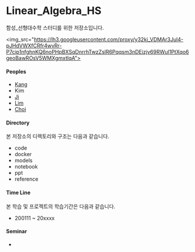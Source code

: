 # Linear_Algebra_HS
함성_선형대수학 스터디를 위한 저장소입니다.

<img_src="https://lh3.googleusercontent.com/proxy/y32kj_VDMAr3Jul4-pJHdVWXfCRfr4wvRr-P7cip1nfghnKQ6noPHpBXSqDnrrhTwzZslR6Pqqsm3nDEizjv69RWul1PtXqo6geoBawROsV5WMXgmxtlqA">

#### Peoples
+ [Kang](https://github.com/kyj0920)
+ Kim
+ [Ji](https://github.com/star6973)
+ [Lim](https://github.com/limhs1)
+ [Choi](https://github.com/kwangjunechoi7)


#### Directory
본 저장소의 디렉토리와 구조는 다음과 같습니다.
- code
- docker
- models
- notebook
- ppt
- reference

#### Time Line
본 학습 및 프로젝트의 학습기간은 다음과 같습니다.
  - 200111 ~ 20xxxx

#### Seminar
-
